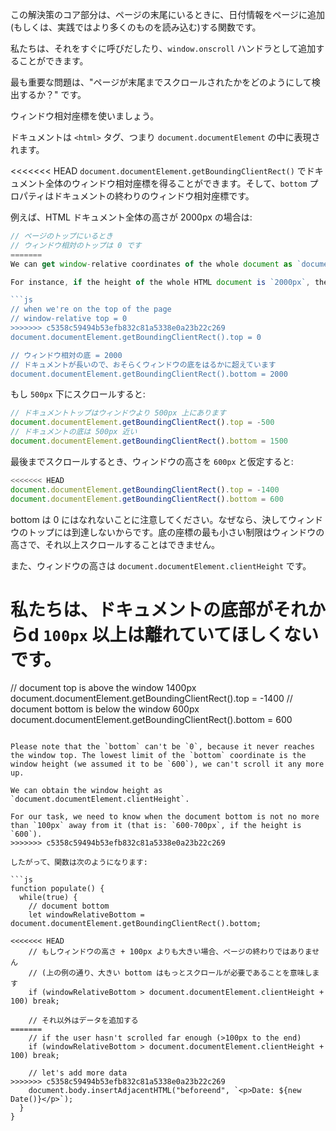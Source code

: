 この解決策のコア部分は、ページの末尾にいるときに、日付情報をページに追加(もしくは、実践ではより多くのものを読み込む)する関数です。

私たちは、それをすぐに呼びだしたり、`window.onscroll` ハンドラとして追加することができます。

最も重要な問題は、"ページが末尾までスクロールされたかをどのようにして検出するか？" です。

ウィンドウ相対座標を使いましょう。

ドキュメントは `<html>` タグ、つまり  `document.documentElement` の中に表現されます。

<<<<<<< HEAD
`document.documentElement.getBoundingClientRect()` でドキュメント全体のウィンドウ相対座標を得ることができます。そして、`bottom` プロパティはドキュメントの終わりのウィンドウ相対座標です。

例えば、HTML ドキュメント全体の高さが 2000px の場合は:

```js
// ページのトップにいるとき
// ウィンドウ相対のトップは 0 です
=======
We can get window-relative coordinates of the whole document as `document.documentElement.getBoundingClientRect()`, the `bottom` property will be window-relative coordinate of the document bottom.

For instance, if the height of the whole HTML document is `2000px`, then:

```js
// when we're on the top of the page
// window-relative top = 0
>>>>>>> c5358c59494b53efb832c81a5338e0a23b22c269
document.documentElement.getBoundingClientRect().top = 0

// ウィンドウ相対の底 = 2000
// ドキュメントが長いので、おそらくウィンドウの底をはるかに超えています
document.documentElement.getBoundingClientRect().bottom = 2000
```

もし `500px` 下にスクロールすると:

```js
// ドキュメントトップはウィンドウより 500px 上にあります
document.documentElement.getBoundingClientRect().top = -500
// ドキュメントの底は 500px 近い
document.documentElement.getBoundingClientRect().bottom = 1500
```

最後までスクロールするとき、ウィンドウの高さを `600px` と仮定すると:


```js
<<<<<<< HEAD
document.documentElement.getBoundingClientRect().top = -1400
document.documentElement.getBoundingClientRect().bottom = 600
```

bottom は 0 にはなれないことに注意してください。なぜなら、決してウィンドウのトップには到達しないからです。底の座標の最も小さい制限はウィンドウの高さで、それ以上スクロールすることはできません。

また、ウィンドウの高さは `document.documentElement.clientHeight` です。

私たちは、ドキュメントの底部がそれからd `100px` 以上は離れていてほしくないです。
=======
// document top is above the window 1400px
document.documentElement.getBoundingClientRect().top = -1400
// document bottom is below the window 600px
document.documentElement.getBoundingClientRect().bottom = 600
```

Please note that the `bottom` can't be `0`, because it never reaches the window top. The lowest limit of the `bottom` coordinate is the window height (we assumed it to be `600`), we can't scroll it any more up.

We can obtain the window height as `document.documentElement.clientHeight`.

For our task, we need to know when the document bottom is not no more than `100px` away from it (that is: `600-700px`, if the height is `600`).
>>>>>>> c5358c59494b53efb832c81a5338e0a23b22c269

したがって、関数は次のようになります:

```js
function populate() {
  while(true) {
    // document bottom
    let windowRelativeBottom = document.documentElement.getBoundingClientRect().bottom;

<<<<<<< HEAD
    // もしウィンドウの高さ + 100px よりも大きい場合、ページの終わりではありません
    // (上の例の通り、大きい bottom はもっとスクロールが必要であることを意味します
    if (windowRelativeBottom > document.documentElement.clientHeight + 100) break;

    // それ以外はデータを追加する
=======
    // if the user hasn't scrolled far enough (>100px to the end)
    if (windowRelativeBottom > document.documentElement.clientHeight + 100) break;
    
    // let's add more data
>>>>>>> c5358c59494b53efb832c81a5338e0a23b22c269
    document.body.insertAdjacentHTML("beforeend", `<p>Date: ${new Date()}</p>`);
  }
}
```

